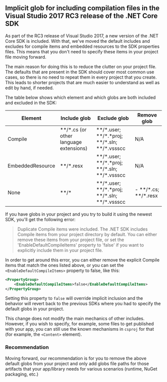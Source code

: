 ## Implicit glob for including compilation files in the Visual Studio 2017 RC3 release of the .NET Core SDK
As part of the RC3 release of Visual Studio 2017, a new version of the .NET Core SDK is included. With that, we've  moved the default includes and excludes for compile items and embedded resources to the SDK properties files. This means that you don't need to specify these items in your project file moving forward. 

The main reason for doing this is to reduce the clutter on your project file. The defaults that are present in the SDK should cover most common use cases, so there is no need to repeat them in every project that you create. This leads to shorter projects that are much easier to understand as well as edit by hand, if needed. 

The table below shows which element and which globs are both included and excluded in the SDK: 

| Element          	| Include glob                           	| Exclude glob                                     	            | Remove glob             	 |
|-------------------|-------------------------------------------|---------------------------------------------------------------|----------------------------|
| Compile          	| \*\*/\*.cs (or other language extensions) | \*\*/\*.user;  \*\*/\*.\*proj;  \*\*/\*.sln;  \*\*/\*.vssscc 	| N/A                     	 |
| EmbeddedResource 	| \*\*/\*.resx                             	| \*\*/\*.user; \*\*/\*.\*proj; \*\*/\*.sln; \*\*/\*.vssscc     | N/A                     	 |
| None             	| \*\*/\*                                  	| \*\*/\*.user; \*\*/\*.\*proj; \*\*/\*.sln; \*\*/\*.vssscc     | - \*\*/\*.cs; \*\*/\*.resx |

If you have globs in your project and you try to build it using the newest SDK, you'll get the following error:

> Duplicate Compile items were included. The .NET SDK includes Compile items from your project directory by default. You can either remove these items from your project file, or set the 'EnableDefaultCompileItems' property to 'false' if you want to explicitly include them in your project file. 

In order to get around this error, you can either remove the explicit Compile items that match the ones listed above, or you can set the `<EnableDefaultCompileItems>` property to false, like this:

```xml
<PropertyGroup>
    <EnableDefaultCompileItems>false</EnableDefaultCompileItems>
</PropertyGroup>
```
Setting this property to `false` will override implicit inclusion and the behavior will revert back to the previous SDKs where you had to specify the default globs in your project. 

This change does not modify the main mechanics of other includes. However, if you wish to specify, for example, some files to get published with your app, you can still use the known mechanisms in `csproj` for that (for example, the `<Content>` element).

### Recommendation
Moving forward, our recommendation is for you to remove the above default globs from your project and only add globs file paths for those artifacts that your app/library needs for various scenarios (runtime, NuGet packaging, etc.)
